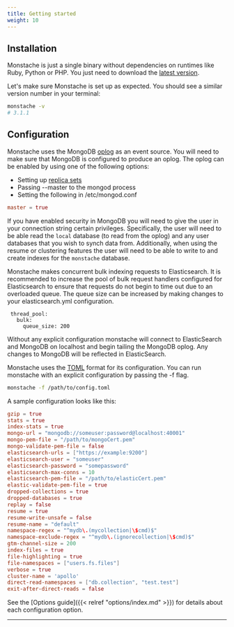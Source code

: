```yaml
---
title: Getting started
weight: 10
---
```


## Installation

Monstache is just a single binary without dependencies on runtimes like Ruby, Python or PHP. You just need to download the [latest version](https://github.com/rwynn/monstache/releases). 

Let's make sure Monstache is set up as expected. You should see a similar version number in your terminal:

```sh
monstache -v
# 3.1.1
```

## Configuration

Monstache uses the MongoDB [oplog](https://docs.mongodb.com/manual/core/replica-set-oplog/) as an event source. You will need to make sure that MongoDB is configured to
produce an oplog.  The oplog can be enabled by using one of the following options:

+ Setting up [replica sets](http://docs.mongodb.org/manual/tutorial/deploy-replica-set/)
+ Passing --master to the mongod process
+ Setting the following in /etc/mongod.conf

```toml
master = true
```

If you have enabled security in MongoDB you will need to give the user in your connection string
certain privileges.  Specifically, the user will need to be able read the `local` database (to read
from the oplog) and any user databases that you wish to synch data from.  Additionally, when using the 
resume or clustering features the user will need to be able to write to and create indexes for the 
`monstache` database. 

Monstache makes concurrent bulk indexing requests to Elasticsearch.  It is recommended to increase the
pool of bulk request handlers configured for Elasticsearch to ensure that requests do not begin to time
out due to an overloaded queue. The queue size can be increased by making changes to your elasticsearch.yml
configuration.

```
 thread_pool:
   bulk:
     queue_size: 200
```

Without any explicit configuration monstache will connect to ElasticSearch and MongoDB on localhost
and begin tailing the MongoDB oplog.  Any changes to MongoDB will be reflected in ElasticSearch.

Monstache uses the [TOML](https://github.com/toml-lang/toml) format for its configuration.  You can run 
monstache with an explicit configuration by passing the -f flag.

```sh
monstache -f /path/to/config.toml
```

A sample configuration looks like this:

```toml
gzip = true
stats = true
index-stats = true
mongo-url = "mongodb://someuser:password@localhost:40001"
mongo-pem-file = "/path/to/mongoCert.pem"
mongo-validate-pem-file = false
elasticsearch-urls = ["https://example:9200"]
elasticsearch-user = "someuser"
elasticsearch-password = "somepassword"
elasticsearch-max-conns = 10
elasticsearch-pem-file = "/path/to/elasticCert.pem"
elastic-validate-pem-file = true
dropped-collections = true
dropped-databases = true
replay = false
resume = true
resume-write-unsafe = false
resume-name = "default"
namespace-regex = "^mydb\.(mycollection|\$cmd)$"
namespace-exclude-regex = "^mydb\.(ignorecollection|\$cmd)$"
gtm-channel-size = 200
index-files = true
file-highlighting = true
file-namespaces = ["users.fs.files"]
verbose = true
cluster-name = 'apollo'
direct-read-namespaces = ["db.collection", "test.test"]
exit-after-direct-reads = false
```

See the [Options guide]({{< relref "options/index.md" >}}) for details about each configuration
option.

---

